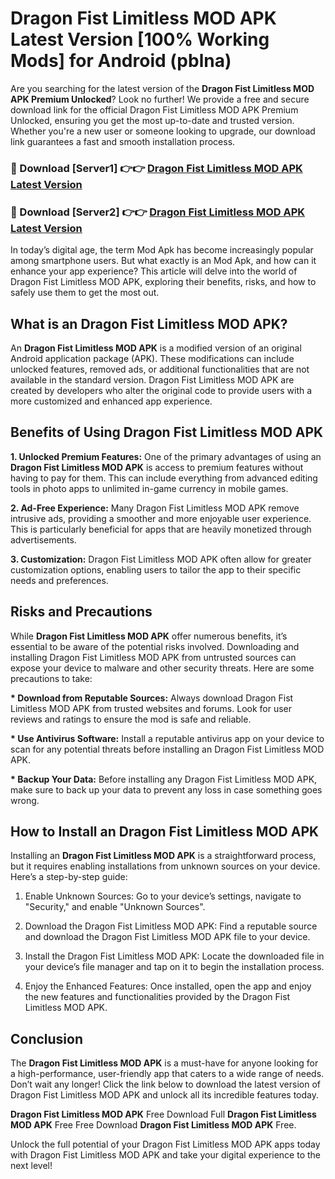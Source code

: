 # Dragon Fist Limitless MOD APK Latest Version [100% Working Mods] for Android (pblna)

Are you searching for the latest version of the <strong>Dragon Fist Limitless MOD APK Premium Unlocked</strong>? Look no further! We provide a free and secure download link for the official Dragon Fist Limitless MOD APK Premium Unlocked, ensuring you get the most up-to-date and trusted version. Whether you're a new user or someone looking to upgrade, our download link guarantees a fast and smooth installation process.


<h3>🔴 Download [Server1] 👉👉 <a href="https://getmodsapk.pages.dev?q=Dragon+Fist+Limitless+MOD+APK&ref=4R3">Dragon Fist Limitless MOD APK Latest Version</a></h3>

<h3>🔴 Download [Server2] 👉👉 <a href="https://getmodsapk.pages.dev?q=Dragon+Fist+Limitless+MOD+APK&ref=4R3">Dragon Fist Limitless MOD APK Latest Version</a></h3>


In today’s digital age, the term Mod Apk has become increasingly popular among smartphone users. But what exactly is an Mod Apk, and how can it enhance your app experience? This article will delve into the world of Dragon Fist Limitless MOD APK, exploring their benefits, risks, and how to safely use them to get the most out.


<h2>What is an Dragon Fist Limitless MOD APK?</h2>

An <strong>Dragon Fist Limitless MOD APK</strong> is a modified version of an original Android application package (APK). These modifications can include unlocked features, removed ads, or additional functionalities that are not available in the standard version. Dragon Fist Limitless MOD APK are created by developers who alter the original code to provide users with a more customized and enhanced app experience.


<h2>Benefits of Using Dragon Fist Limitless MOD APK</h2>

<strong> 1. Unlocked Premium Features:</strong> One of the primary advantages of using an <strong>Dragon Fist Limitless MOD APK</strong> is access to premium features without having to pay for them. This can include everything from advanced editing tools in photo apps to unlimited in-game currency in mobile games.

<strong> 2. Ad-Free Experience:</strong> Many Dragon Fist Limitless MOD APK remove intrusive ads, providing a smoother and more enjoyable user experience. This is particularly beneficial for apps that are heavily monetized through advertisements.

<strong> 3. Customization:</strong> Dragon Fist Limitless MOD APK often allow for greater customization options, enabling users to tailor the app to their specific needs and preferences.


<h2>Risks and Precautions</h2>

While <strong>Dragon Fist Limitless MOD APK</strong> offer numerous benefits, it’s essential to be aware of the potential risks involved. Downloading and installing Dragon Fist Limitless MOD APK from untrusted sources can expose your device to malware and other security threats. Here are some precautions to take:

<strong> * Download from Reputable Sources:</strong> Always download Dragon Fist Limitless MOD APK from trusted websites and forums. Look for user reviews and ratings to ensure the mod is safe and reliable.

<strong> * Use Antivirus Software:</strong> Install a reputable antivirus app on your device to scan for any potential threats before installing an Dragon Fist Limitless MOD APK.

<strong> * Backup Your Data:</strong> Before installing any Dragon Fist Limitless MOD APK, make sure to back up your data to prevent any loss in case something goes wrong.


<h2>How to Install an Dragon Fist Limitless MOD APK</h2>

Installing an <strong>Dragon Fist Limitless MOD APK</strong> is a straightforward process, but it requires enabling installations from unknown sources on your device. Here’s a step-by-step guide:

 1. Enable Unknown Sources: Go to your device’s settings, navigate to "Security," and enable "Unknown Sources".

 2. Download the Dragon Fist Limitless MOD APK: Find a reputable source and download the Dragon Fist Limitless MOD APK file to your device.

 3. Install the Dragon Fist Limitless MOD APK: Locate the downloaded file in your device’s file manager and tap on it to begin the installation process.

 4. Enjoy the Enhanced Features: Once installed, open the app and enjoy the new features and functionalities provided by the Dragon Fist Limitless MOD APK.


<h2><strong>Conclusion</strong></h2>

The <strong>Dragon Fist Limitless MOD APK</strong> is a must-have for anyone looking for a high-performance, user-friendly app that caters to a wide range of needs. Don’t wait any longer! Click the link below to download the latest version of Dragon Fist Limitless MOD APK and unlock all its incredible features today.

<strong>Dragon Fist Limitless MOD APK</strong> Free Download Full <strong>Dragon Fist Limitless MOD APK</strong> Free Free Download <strong>Dragon Fist Limitless MOD APK</strong> Free.

Unlock the full potential of your Dragon Fist Limitless MOD APK apps today with Dragon Fist Limitless MOD APK and take your digital experience to the next level!